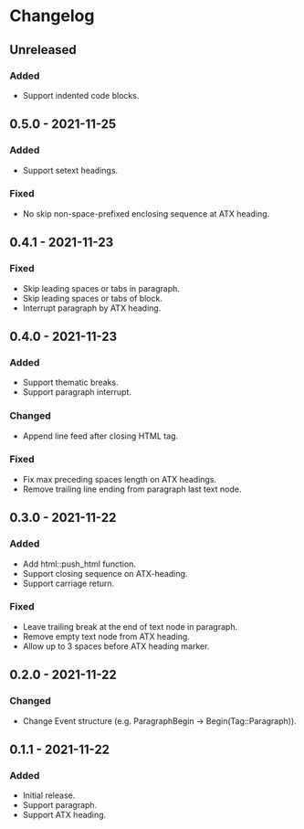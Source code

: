 # Changelog

## Unreleased

### Added

- Support indented code blocks.

## 0.5.0 - 2021-11-25

### Added

- Support setext headings.

### Fixed

- No skip non-space-prefixed enclosing sequence at ATX heading.

## 0.4.1 - 2021-11-23

### Fixed

- Skip leading spaces or tabs in paragraph.
- Skip leading spaces or tabs of block.
- Interrupt paragraph by ATX heading.

## 0.4.0 - 2021-11-23

### Added

- Support thematic breaks.
- Support paragraph interrupt.

### Changed

- Append line feed after closing HTML tag.

### Fixed

- Fix max preceding spaces length on ATX headings.
- Remove trailing line ending from paragraph last text node.

## 0.3.0 - 2021-11-22

### Added

- Add html::push_html function.
- Support closing sequence on ATX-heading.
- Support carriage return.

### Fixed

- Leave trailing break at the end of text node in paragraph.
- Remove empty text node from ATX heading.
- Allow up to 3 spaces before ATX heading marker.

## 0.2.0 - 2021-11-22

### Changed

- Change Event structure (e.g. ParagraphBegin -> Begin(Tag::Paragraph)).

## 0.1.1 - 2021-11-22

### Added

- Initial release.
- Support paragraph.
- Support ATX heading.
